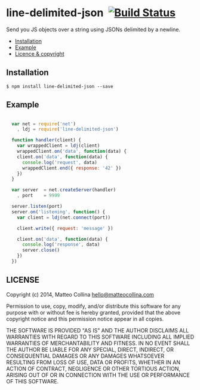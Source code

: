 line-delimited-json&nbsp;&nbsp;[![Build Status](https://travis-ci.org/mcollina/line-delimited-json.png)](https://travis-ci.org/mcollina/line-delimited-json)
=================================================================

Send you JS objects over a string using JSONs delimited by a newline.

  * <a href="#install">Installation</a>
  * <a href="#example">Example</a>
  * <a href="#licence">Licence &amp; copyright</a>

<a name="install"></a>
## Installation

```
$ npm install line-delimited-json --save
```

<a name="example"></a>
## Example

```js

  var net = require('net')
    , ldj = require('line-delimited-json')

  function handler(client) {
    var wrappedClient = ldj(client)
    wrappedClient.on('data', function(data) {
    client.on('data', function(data) {
      console.log('request', data)
      wrappedClient.end({ response: '42' })
    })
  }

  var server  = net.createServer(handler)
    , port    = 9999

  server.listen(port)
  server.on('listening', function() {
    var client = ldj(net.connect(port))

    client.write({ request: 'message' })

    client.on('data', function(data) {
      console.log('response', data)
      server.close()
    })
  })
```

## LICENSE

Copyright (c) 2014, Matteo Collina <hello@matteocollina.com>

Permission to use, copy, modify, and/or distribute this software for any
purpose with or without fee is hereby granted, provided that the above
copyright notice and this permission notice appear in all copies.

THE SOFTWARE IS PROVIDED "AS IS" AND THE AUTHOR DISCLAIMS ALL WARRANTIES
WITH REGARD TO THIS SOFTWARE INCLUDING ALL IMPLIED WARRANTIES OF
MERCHANTABILITY AND FITNESS. IN NO EVENT SHALL THE AUTHOR BE LIABLE FOR
ANY SPECIAL, DIRECT, INDIRECT, OR CONSEQUENTIAL DAMAGES OR ANY DAMAGES
WHATSOEVER RESULTING FROM LOSS OF USE, DATA OR PROFITS, WHETHER IN AN
ACTION OF CONTRACT, NEGLIGENCE OR OTHER TORTIOUS ACTION, ARISING OUT OF OR
IN CONNECTION WITH THE USE OR PERFORMANCE OF THIS SOFTWARE.
